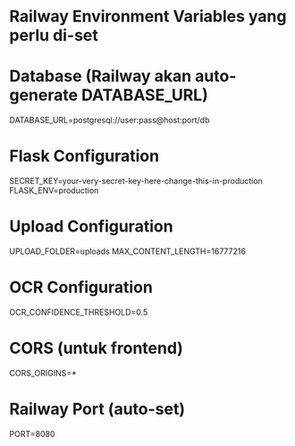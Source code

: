 # Railway Environment Variables yang perlu di-set

# Database (Railway akan auto-generate DATABASE_URL)
DATABASE_URL=postgresql://user:pass@host:port/db

# Flask Configuration
SECRET_KEY=your-very-secret-key-here-change-this-in-production
FLASK_ENV=production

# Upload Configuration
UPLOAD_FOLDER=uploads
MAX_CONTENT_LENGTH=16777216

# OCR Configuration
OCR_CONFIDENCE_THRESHOLD=0.5

# CORS (untuk frontend)
CORS_ORIGINS=*

# Railway Port (auto-set)
PORT=8080

